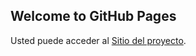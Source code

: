 ## Welcome to GitHub Pages

Usted puede acceder al [Sitio del proyecto](https://vlarandac.github.io/VisualAnalytics-TalentoTI/).
